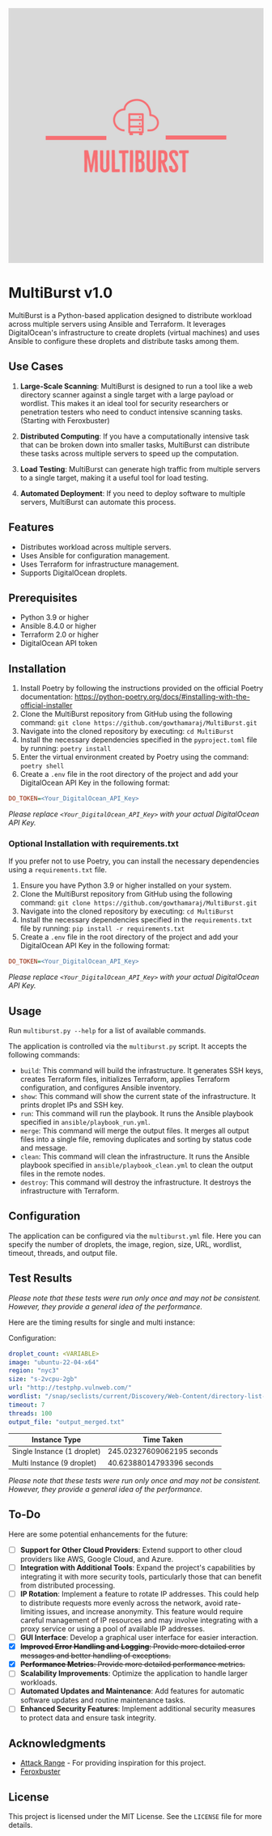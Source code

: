 ![MultiBurst Logo](images/Multiburst-logos.jpeg)

# MultiBurst v1.0

MultiBurst is a Python-based application designed to distribute workload across multiple servers using Ansible and Terraform. It leverages DigitalOcean's infrastructure to create droplets (virtual machines) and uses Ansible to configure these droplets and distribute tasks among them.

## Use Cases

1. **Large-Scale Scanning**: MultiBurst is designed to run a tool like a web directory scanner against a single target with a large payload or wordlist. This makes it an ideal tool for security researchers or penetration testers who need to conduct intensive scanning tasks. (Starting with Feroxbuster)

2. **Distributed Computing**: If you have a computationally intensive task that can be broken down into smaller tasks, MultiBurst can distribute these tasks across multiple servers to speed up the computation.

3. **Load Testing**: MultiBurst can generate high traffic from multiple servers to a single target, making it a useful tool for load testing.

4. **Automated Deployment**: If you need to deploy software to multiple servers, MultiBurst can automate this process.

## Features

- Distributes workload across multiple servers.
- Uses Ansible for configuration management.
- Uses Terraform for infrastructure management.
- Supports DigitalOcean droplets.

## Prerequisites

- Python 3.9 or higher
- Ansible 8.4.0 or higher
- Terraform 2.0 or higher
- DigitalOcean API token

## Installation

1. Install Poetry by following the instructions provided on the official Poetry documentation: https://python-poetry.org/docs/#installing-with-the-official-installer
2. Clone the MultiBurst repository from GitHub using the following command: `git clone https://github.com/gowthamaraj/MultiBurst.git`
3. Navigate into the cloned repository by executing: `cd MultiBurst`
4. Install the necessary dependencies specified in the `pyproject.toml` file by running: `poetry install`
5. Enter the virtual environment created by Poetry using the command: `poetry shell`
6. Create a `.env` file in the root directory of the project and add your DigitalOcean API Key in the following format:
```ini
DO_TOKEN=<Your_DigitalOcean_API_Key>
```
*Please replace `<Your_DigitalOcean_API_Key>` with your actual DigitalOcean API Key.*

### Optional Installation with requirements.txt

If you prefer not to use Poetry, you can install the necessary dependencies using a `requirements.txt` file.

1. Ensure you have Python 3.9 or higher installed on your system.
2. Clone the MultiBurst repository from GitHub using the following command: `git clone https://github.com/gowthamaraj/MultiBurst.git`
3. Navigate into the cloned repository by executing: `cd MultiBurst`
4. Install the necessary dependencies specified in the `requirements.txt` file by running: `pip install -r requirements.txt`
5. Create a `.env` file in the root directory of the project and add your DigitalOcean API Key in the following format:
```ini
DO_TOKEN=<Your_DigitalOcean_API_Key>
```
*Please replace `<Your_DigitalOcean_API_Key>` with your actual DigitalOcean API Key.*

## Usage

Run `multiburst.py --help` for a list of available commands.

The application is controlled via the `multiburst.py` script. It accepts the following commands:

- `build`: This command will build the infrastructure. It generates SSH keys, creates Terraform files, initializes Terraform, applies Terraform configuration, and configures Ansible inventory.
- `show`: This command will show the current state of the infrastructure. It prints droplet IPs and SSH key.
- `run`: This command will run the playbook. It runs the Ansible playbook specified in `ansible/playbook_run.yml`.
- `merge`: This command will merge the output files. It merges all output files into a single file, removing duplicates and sorting by status code and message.
- `clean`: This command will clean the infrastructure. It runs the Ansible playbook specified in `ansible/playbook_clean.yml` to clean the output files in the remote nodes.
- `destroy`: This command will destroy the infrastructure. It destroys the infrastructure with Terraform.

## Configuration

The application can be configured via the `multiburst.yml` file. Here you can specify the number of droplets, the image, region, size, URL, wordlist, timeout, threads, and output file.

## Test Results
*Please note that these tests were run only once and may not be consistent. However, they provide a general idea of the performance.*

Here are the timing results for single and multi instance:

Configuration:
```yml
droplet_count: <VARIABLE>
image: "ubuntu-22-04-x64"
region: "nyc3"
size: "s-2vcpu-2gb"
url: "http://testphp.vulnweb.com/"
wordlist: "/snap/seclists/current/Discovery/Web-Content/directory-list-lowercase-2.3-small.txt"
timeout: 7
threads: 100
output_file: "output_merged.txt"
```

Instance Type | Time Taken |
--------------|------------|
Single Instance (1 droplet)| 245.02327609062195 seconds |
Multi Instance (9 droplet)| 40.62388014793396 seconds |

*Please note that these tests were run only once and may not be consistent. However, they provide a general idea of the performance.*

## To-Do

Here are some potential enhancements for the future:

- [ ] **Support for Other Cloud Providers**: Extend support to other cloud providers like AWS, Google Cloud, and Azure.
- [ ] **Integration with Additional Tools**: Expand the project's capabilities by integrating it with more security tools, particularly those that can benefit from distributed processing.
- [ ] **IP Rotation**: Implement a feature to rotate IP addresses. This could help to distribute requests more evenly across the network, avoid rate-limiting issues, and increase anonymity. This feature would require careful management of IP resources and may involve integrating with a proxy service or using a pool of available IP addresses.
- [ ] **GUI Interface**: Develop a graphical user interface for easier interaction.
- [x] ~~**Improved Error Handling and Logging**: Provide more detailed error messages and better handling of exceptions.~~
- [x] ~~**Performance Metrics**: Provide more detailed performance metrics.~~
- [ ] **Scalability Improvements**: Optimize the application to handle larger workloads.
- [ ] **Automated Updates and Maintenance**: Add features for automatic software updates and routine maintenance tasks.
- [ ] **Enhanced Security Features**: Implement additional security measures to protect data and ensure task integrity.

## Acknowledgments

* [Attack Range](https://github.com/splunk/attack_range) - For providing inspiration for this project.
* [Feroxbuster](https://github.com/epi052/feroxbuster)

## License

This project is licensed under the MIT License. See the `LICENSE` file for more details.
